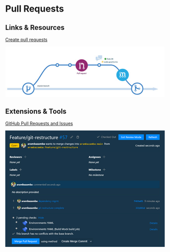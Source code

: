 # Pull Requests

## Links & Resources

[Create pull requests](https://docs.microsoft.com/en-us/azure/devops/repos/git/pull-requests)

![pull-request](_images/pull-request.jpg)

## Extensions & Tools

[GitHub Pull Requests and Issues](https://marketplace.visualstudio.com/items?itemName=GitHub.vscode-pull-request-github)

![code](_images/code.jpg)